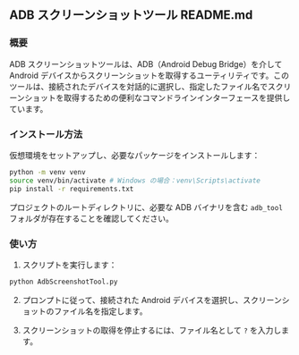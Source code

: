 ## ADB スクリーンショットツール README.md

### 概要

ADB スクリーンショットツールは、ADB（Android Debug Bridge）を介して Android デバイスからスクリーンショットを取得するユーティリティです。このツールは、接続されたデバイスを対話的に選択し、指定したファイル名でスクリーンショットを取得するための便利なコマンドラインインターフェースを提供しています。

### インストール方法

仮想環境をセットアップし、必要なパッケージをインストールします：

```bash
python -m venv venv
source venv/bin/activate # Windows の場合：venv\Scripts\activate
pip install -r requirements.txt
```

プロジェクトのルートディレクトリに、必要な ADB バイナリを含む `adb_tool` フォルダが存在することを確認してください。

### 使い方

1. スクリプトを実行します：

```bash
python AdbScreenshotTool.py
```

2. プロンプトに従って、接続された Android デバイスを選択し、スクリーンショットのファイル名を指定します。

3. スクリーンショットの取得を停止するには、ファイル名として `?` を入力します。